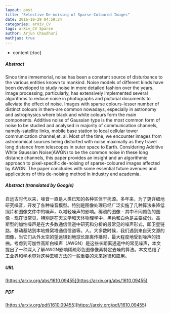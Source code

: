 ```yaml
---
layout: post
title: "Selective De-noising of Sparse-Coloured Images"
date: 2016-10-29 04:59:24
categories: arXiv_CV
tags: arXiv_CV Sparse
author: Arjun Chaudhuri
mathjax: true
---
```


* content
{:toc}

##### Abstract
Since time immemorial, noise has been a constant source of disturbance to the various entities known to mankind. Noise models of different kinds have been developed to study noise in more detailed fashion over the years. Image processing, particularly, has extensively implemented several algorithms to reduce noise in photographs and pictorial documents to alleviate the effect of noise. Images with sparse colours-lesser number of distinct colours in them-are common nowadays, especially in astronomy and astrophysics where black and white colours form the main components. Additive noise of Gaussian type is the most common form of noise to be studied and analysed in majority of communication channels, namely-satellite links, mobile base station to local cellular tower communication channel,et. al. Most of the time, we encounter images from astronomical sources being distorted with noise maximally as they travel long distance from telescopes in outer space to Earth. Considering Additive White Gaussian Noise(AWGN) to be the common noise in these long distance channels, this paper provides an insight and an algorithmic approach to pixel-specific de-noising of sparse-coloured images affected by AWGN. The paper concludes with some essential future avenues and applications of this de-noising method in industry and academia.

##### Abstract (translated by Google)
自远古时代以来，噪音一直是人类已知的各种实体干扰源。多年来，为了更详细地研究噪音，开发了各种噪音模型。特别是图像处理已经广泛实施了几种算法来降低照片和图像文件中的噪声，以减轻噪声的影响。稀疏的图像 - 其中不同颜色的图像 - 现在很常见，特别是在天文学和天体物理学中，黑色和白色是主要成分。高斯型的加性噪声​​是在大多数通信信道中研究和分析的最常见的噪声形式，即卫星链路，移动基站到本地蜂窝塔通信信道等。人。大多数时候，我们遇到来自天文源的图像，当它们从外太空的望远镜到地球长距离传播时，最大程度地受到噪声的扭曲。考虑到可加性高斯白噪声（AWGN）是这些长距离通道中的常见噪声，本文提出了一种深入了解AWGN影响稀疏彩色图像像素特定去噪的算法。本文总结了工业界和学术界对这种去噪方法的一些重要的未来途径和应用。

##### URL
[https://arxiv.org/abs/1610.09455](https://arxiv.org/abs/1610.09455)

##### PDF
[https://arxiv.org/pdf/1610.09455](https://arxiv.org/pdf/1610.09455)

